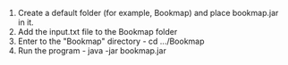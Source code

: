 1) Create a default folder (for example, Bookmap) and place bookmap.jar in it.
2) Add the input.txt file to the Bookmap folder
3) Enter to the "Bookmap" directory   -   cd .../Bookmap
4) Run the program   -   java -jar bookmap.jar
